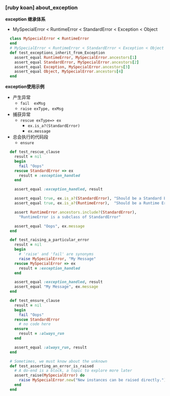 ### [ruby koan] about_exception

**exception 继承体系**

- MySpecialError < RuntimeError < StandardError < Exception < Object

```ruby
  class MySpecialError < RuntimeError
  end
  # MySpecialError < RuntimeError < StandardError < Exception < Object
  def test_exceptions_inherit_from_Exception
    assert_equal RuntimeError, MySpecialError.ancestors[1]
    assert_equal StandardError, MySpecialError.ancestors[2]
    assert_equal Exception, MySpecialError.ancestors[3]
    assert_equal Object, MySpecialError.ancestors[4]
  end
```

**exception使用示例**

- 产生异常
  - `fail  exMsg`
  - `raise exType, exMsg`
- 捕获异常
  - `rescue exType=> ex`
    - `ex.is_a?(StandardError)`
    - `ex.message`
- 总会执行的代码段
  - `ensure`

```ruby
  def test_rescue_clause
    result = nil
    begin
      fail "Oops"
    rescue StandardError => ex
      result = :exception_handled
    end

    assert_equal :exception_handled, result

    assert_equal true, ex.is_a?(StandardError), "Should be a Standard Error"
    assert_equal true, ex.is_a?(RuntimeError),  "Should be a Runtime Error"

    assert RuntimeError.ancestors.include?(StandardError),
      "RuntimeError is a subclass of StandardError"

    assert_equal "Oops", ex.message
  end

  def test_raising_a_particular_error
    result = nil
    begin
      # 'raise' and 'fail' are synonyms
      raise MySpecialError, "My Message"
    rescue MySpecialError => ex
      result = :exception_handled
    end

    assert_equal :exception_handled, result
    assert_equal "My Message", ex.message
  end

  def test_ensure_clause
    result = nil
    begin
      fail "Oops"
    rescue StandardError
      # no code here
    ensure
      result = :always_run
    end

    assert_equal :always_run, result
  end

  # Sometimes, we must know about the unknown
  def test_asserting_an_error_is_raised
    # A do-end is a block, a topic to explore more later
    assert_raise(MySpecialError) do
      raise MySpecialError.new("New instances can be raised directly.")
    end
  end
```

